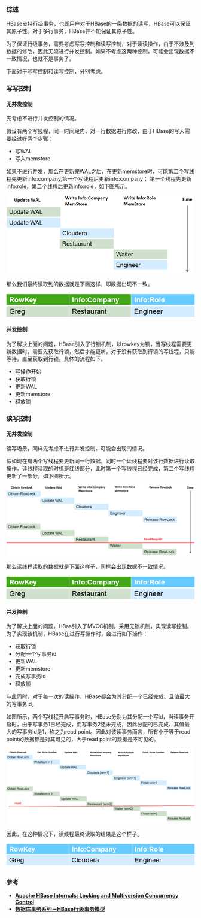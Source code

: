### 综述

HBase支持行级事务，也即用户对于HBase的一条数据的读写，HBase可以保证其原子性。对于多行事务，HBase并不能保证其原子性。

为了保证行级事务，需要考虑写写控制和读写控制，对于读读操作，由于不涉及到数据的修改，因此无须进行并发控制。如果不考虑这两种控制，可能会出现数据不一致情况，也就不是事务了。

下面对于写写控制和读写控制，分别考虑。

### 写写控制

#### 无并发控制

先考虑不进行并发控制的情况。

假设有两个写线程，同一时间段内，对一行数据进行修改，由于HBase的写入需要经过好两个步骤：

- 写WAL
- 写入memstore

如果不进行并发，那么在更新完WAL之后，在更新memstore时，可能第二个写线程先更新info:company,第一个写线程后更新info:company； 第一个线程先更新info:role，第二个线程后更新info:role，如下图所示。

![img](https://github.com/guluo2016/picture/raw/dev/img/7effbc3f-0c1c-4135-9dc3-f310e9c8b652)

那么我们最终读取到的数据就是下面这样，即数据出现不一致。

![img](https://github.com/guluo2016/picture/raw/dev/img/1194e8c1-7a84-4da1-9953-1a6d74d07a4f)

#### 并发控制

为了解决上面的问题，HBase引入了行锁机制，以rowkey为锁，当写线程需要更新数据时，需要先获取行锁，然后才能更新，对于没有获取到行锁的写线程，只能等待，直至获取到行锁。具体的流程如下。

- 写操作开始
- 获取行锁
- 更新WAL
- 更新memstore
- 释放锁

### 读写控制

#### 无并发控制

读写场景，同样先考虑不进行并发控制，可能会出现的情况。

假如现在有两个写线程要更新同一行数据，同时一个读线程要对该行数据进行读取操作。读线程读取的时机是红线部分，此时第一个写线程已经完成，第二个写线程更新了一部分，如下图所示。

![img](https://github.com/guluo2016/picture/raw/dev/img/30530bc9-0305-47a1-a5c2-86281119799c)

那么读线程读取的数据就是下面这样子，同样会出现数据不一致情况。

![img](https://github.com/guluo2016/picture/raw/dev/img/1194e8c1-7a84-4da1-9953-1a6d74d07a4f)

#### 并发控制

为了解决上面的问题，HBas引入了MVCC机制，采用无锁机制，实现读写控制。为了实现该机制，HBase在进行写操作时，会进行如下操作：

- 获取行锁
- 分配一个写事务id
- 更新WAL
- 更新memstore
- 完成写事务id
- 释放锁

与此同时，对于每一次的读操作，HBase都会为其分配一个已经完成、且值最大的写事务id。

如图所示，两个写线程开启写事务时，HBase分别为其分配一个写id，当读事务开启时，由于写事务1已经完成，而写事务2还未完成，因此分配的已完成、其值最大的写事务id是1，称之为read point。因此对该读事务而言，所有小于等于read point的数据都是对其可见的，大于read point的数据是不可见的。

![image-20220815203852275](https://github.com/guluo2016/picture/raw/dev/img/image-20220815203852275.png)

因此，在这种情况下，读线程最终读取的结果是这个样子。

![img](https://github.com/guluo2016/picture/raw/dev/img/12b2c8a4-551b-4aa5-8629-874e220a91bd)

### 参考

- [**Apache HBase Internals: Locking and Multiversion Concurrency Control**](https://blogs.apache.org/hbase/entry/apache_hbase_internals_locking_and)
- [**数据库事务系列－HBase行级事务模型**](http://hbasefly.com/2017/07/26/transaction-2/)

